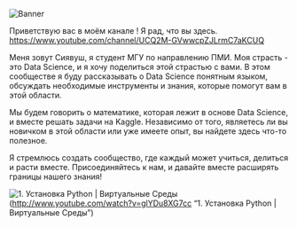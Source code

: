 ![Banner](https://github.com/siyovushchik1414/Youtube-Channel/assets/93854666/afbeec1e-ced8-4217-add8-64008eedbf7d)

Приветствую вас в моём канале ! Я рад, что вы здесь. https://www.youtube.com/channel/UCQ2M-GVwwcpZJLrmC7aKCUQ

Меня зовут Сиявуш, я студент МГУ по направлению ПМИ. Моя страсть - это Data Science, и я хочу поделиться этой страстью с вами. В этом сообществе я буду рассказывать о Data Science понятным языком, обсуждать необходимые инструменты и знания, которые помогут вам в этой области.

Мы будем говорить о математике, которая лежит в основе Data Science, и вместе решать задачи на Kaggle. Независимо от того, являетесь ли вы новичком в этой области или уже имеете опыт, вы найдете здесь что-то полезное.

Я стремлюсь создать сообщество, где каждый может учиться, делиться и расти вместе. Присоединяйтесь к нам, и давайте вместе расширять границы нашего знания!


![1. Установка Python | Виртуальные Среды](http://img.youtube.com/vi/glYDu8XG7cc/0.jpg)
(http://www.youtube.com/watch?v=glYDu8XG7cc “1. Установка Python | Виртуальные Среды”)
